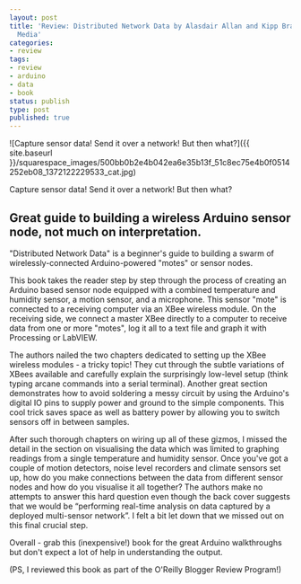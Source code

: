 ```yaml
---
layout: post
title: 'Review: Distributed Network Data by Alasdair Allan and Kipp Bradford; O''Reilly
  Media'
categories:
- review
tags:
- review
- arduino
- data
- book
status: publish
type: post
published: true
---
```


![Capture sensor data! Send it over a network! But then what?]({{ site.baseurl }}/squarespace_images/500bb0b2e4b042ea6e35b13f_51c8ec75e4b0f0514252eb08_1372122229533_cat.jpg) 

Capture sensor data! Send it over a network! But then what? 

## Great guide to building a wireless Arduino sensor node, not much on interpretation.

"Distributed Network Data" is a beginner's guide to building a swarm of wirelessly-connected Arduino-powered "motes" or sensor nodes.

This book takes the reader step by step through the process of creating an Arduino based sensor node equipped with a combined temperature and humidity sensor, a motion sensor, and a microphone. This sensor "mote" is connected to a receiving computer via an XBee wireless module. On the receiving side, we connect a master XBee directly to a computer to receive data from one or more "motes", log it all to a text file and graph it with Processing or LabVIEW.

The authors nailed the two chapters dedicated to setting up the XBee wireless modules - a tricky topic! They cut through the subtle variations of XBees available and carefully explain the surprisingly low-level setup (think typing arcane commands into a serial terminal). Another great section demonstrates how to avoid soldering a messy circuit by using the Arduino's digital IO pins to supply power and ground to the simple components. This cool trick saves space as well as battery power by allowing you to switch sensors off in between samples.

After such thorough chapters on wiring up all of these gizmos, I missed the detail in the section on visualising the data which was limited to graphing readings from a single temperature and humidity sensor. Once you've got a couple of motion detectors, noise level recorders and climate sensors set up, how do you make connections between the data from different sensor nodes and how do you visualise it all together? The authors make no attempts to answer this hard question even though the back cover suggests that we would be “performing real-time analysis on data captured by a deployed multi-sensor network”. I felt a bit let down that we missed out on this final crucial step.

Overall - grab this (inexpensive!) book for the great Arduino walkthroughs but don't expect a lot of help in understanding the output.

(PS, I reviewed this book as part of the O'Reilly Blogger Review Program!)
